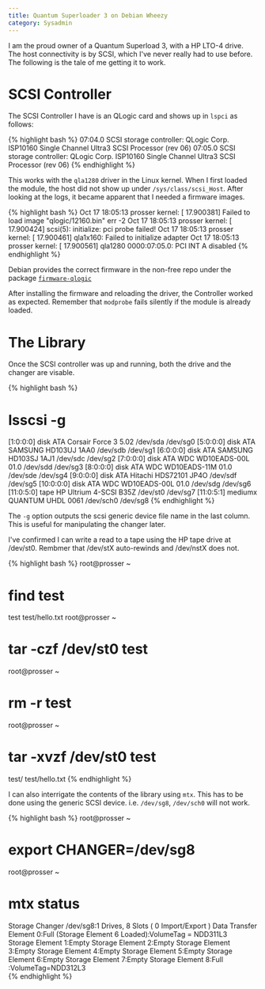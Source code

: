 ```yaml
---
title: Quantum Superloader 3 on Debian Wheezy
category: Sysadmin
---
```


I am the proud owner of a Quantum Superload 3, with a HP LTO-4 drive. The host connectivity is by SCSI, which I've never really had to use before. The following is the tale of me getting it to work.

SCSI Controller
===============

The SCSI Controller I have is an QLogic card and shows up in `lspci` as follows:

{% highlight bash %}
07:04.0 SCSI storage controller: QLogic Corp. ISP10160 Single Channel Ultra3 SCSI Processor (rev 06)
07:05.0 SCSI storage controller: QLogic Corp. ISP10160 Single Channel Ultra3 SCSI Processor (rev 06)
{% endhighlight %}

This works with the `qla1280` driver in the Linux kernel. When I first loaded the module, the host did not show up under `/sys/class/scsi_Host`. After looking at the logs, it became apparent that I needed a firmware images.

{% highlight bash %}
Oct 17 18:05:13 prosser kernel: [   17.900381] Failed to load image "qlogic/12160.bin" err -2
Oct 17 18:05:13 prosser kernel: [   17.900424] scsi(5): initialize: pci probe failed!
Oct 17 18:05:13 prosser kernel: [   17.900461] qla1x160: Failed to initialize adapter
Oct 17 18:05:13 prosser kernel: [   17.900561] qla1280 0000:07:05.0: PCI INT A disabled
{% endhighlight %}

Debian provides the correct firmware in the non-free repo under the package [`firmware-qlogic`](http://packages.debian.org/wheezy/firmware-qlogic)

After installing the firmware and reloading the driver, the Controller worked as expected. Remember that `modprobe` fails silently if the module is already loaded.

The Library
===========

Once the SCSI controller was up and running, both the drive and the changer are visable.

{% highlight bash %}
# lsscsi -g
[1:0:0:0]    disk    ATA      Corsair Force 3  5.02  /dev/sda   /dev/sg0
[5:0:0:0]    disk    ATA      SAMSUNG HD103UJ  1AA0  /dev/sdb   /dev/sg1
[6:0:0:0]    disk    ATA      SAMSUNG HD103SJ  1AJ1  /dev/sdc   /dev/sg2
[7:0:0:0]    disk    ATA      WDC WD10EADS-00L 01.0  /dev/sdd   /dev/sg3
[8:0:0:0]    disk    ATA      WDC WD10EADS-11M 01.0  /dev/sde   /dev/sg4
[9:0:0:0]    disk    ATA      Hitachi HDS72101 JP4O  /dev/sdf   /dev/sg5
[10:0:0:0]   disk    ATA      WDC WD10EADS-00L 01.0  /dev/sdg   /dev/sg6
[11:0:5:0]   tape    HP       Ultrium 4-SCSI   B35Z  /dev/st0   /dev/sg7
[11:0:5:1]   mediumx QUANTUM  UHDL             0061  /dev/sch0  /dev/sg8
{% endhighlight %}

The `-g` option outputs the scsi generic device file name in the last column. This is useful for manipulating the changer later.

I've confirmed I can write a read to a tape using the HP tape drive at /dev/st0. Rembmer that /dev/stX auto-rewinds and /dev/nstX does not.

{% highlight bash %}
root@prosser ~
# find test
test
test/hello.txt
root@prosser ~
# tar -czf /dev/st0 test
root@prosser ~
# rm -r test
root@prosser ~
# tar -xvzf /dev/st0 test
test/
test/hello.txt
{% endhighlight %}

I can also interrigate the contents of the library using `mtx`. This has to be done using the generic SCSI device. i.e. `/dev/sg8`, `/dev/sch0` will not work.

{% highlight bash %}
root@prosser ~
# export CHANGER=/dev/sg8
root@prosser ~
# mtx status
  Storage Changer /dev/sg8:1 Drives, 8 Slots ( 0 Import/Export )
Data Transfer Element 0:Full (Storage Element 6 Loaded):VolumeTag = NDD311L3                        
      Storage Element 1:Empty
      Storage Element 2:Empty
      Storage Element 3:Empty
      Storage Element 4:Empty
      Storage Element 5:Empty
      Storage Element 6:Empty
      Storage Element 7:Empty
      Storage Element 8:Full :VolumeTag=NDD312L3     
{% endhighlight %}
